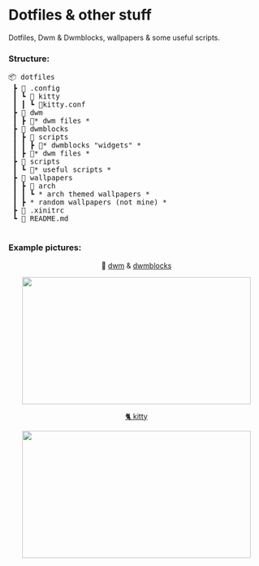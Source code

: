 # Dotfiles & other stuff
Dotfiles, Dwm & Dwmblocks, wallpapers & some useful scripts.
### Structure: 
<pre>
📦 dotfiles
 ┣ 📂 .config
 ┃ ┗ 📂 kitty
 ┃ ┃ ┗ 📜kitty.conf
 ┣ 📂 dwm
 ┃ ┣ 📃* dwm files *
 ┣ 📂 dwmblocks
 ┃ ┣ 📂 scripts
 ┃ ┃ ┣ 🔧* dwmblocks "widgets" *
 ┃ ┣ 📃* dwm files *
 ┣ 📂 scripts
 ┃ ┗ 🔧* useful scripts *
 ┣ 📂 wallpapers
 ┃ ┣ 📂 arch
 ┃ ┃ ┗ * arch themed wallpapers *
 ┃ ┣ * random wallpapers (not mine) *
 ┣ 📜 .xinitrc
 ┗ 📜 README.md
 </pre>
 
 ### Example pictures: 
<p align="center">🔧 <a href="https://dwm.suckless.org/">dwm</a> & <a href="https://github.com/torrinfail/dwmblocks"> dwmblocks</p>
<p align="center"> <img src="https://cdn.discordapp.com/attachments/1047658304098287728/1050212580301492224/185510357-c83ce8af-b12b-4145-86db-b7248d48b67e.png" align="center" style="width:450px;height:250px;"> 
</p>
<p align="center"><a href="https://sw.kovidgoyal.net/kitty/">🐈 kitty</a></p> 
<p align="center">
<img src="https://cdn.discordapp.com/attachments/1047658304098287728/1050164663565942875/vmware_oetZz0unCl.png" align="center" style="width:450px;height:250px;">  </p>
